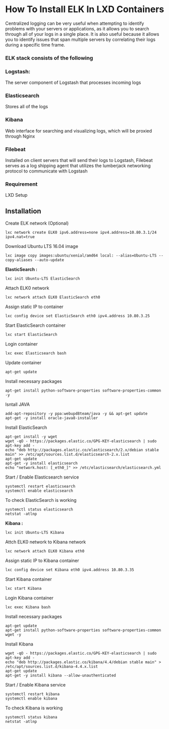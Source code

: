 # How To Install ELK In LXD Containers

Centralized logging can be very useful when attempting to identify problems with your servers or applications, as it allows you to search through all of your logs in a single place. It is also useful because it allows you to identify issues that span multiple servers by correlating their logs during a specific time frame.

### ELK stack consists of the following

###  Logstash: 

The server component of Logstash that processes incoming logs

###  Elasticsearch

Stores all of the logs

### Kibana

Web interface for searching and visualizing logs, which will be proxied through Nginx

### Filebeat

Installed on client servers that will send their logs to Logstash, Filebeat serves as a log shipping agent that utilizes the lumberjack networking protocol to communicate with Logstash


### Requirement 

 LXD Setup
 
## Installation

Create ELK network (Optional)   

    lxc network create ELK0 ipv6.address=none ipv4.address=10.80.3.1/24 ipv4.nat=true

Download Ubuntu LTS 16.04 image

    lxc image copy images:ubuntu/xenial/amd64 local: --alias=Ubuntu-LTS --copy-aliases --auto-update

**ElasticSearch :**

	lxc init Ubuntu-LTS ElasticSearch

Attach ELK0 network

	lxc network attach ELK0 ElasticSearch eth0

Assign static IP to  container

	lxc config device set ElasticSearch eth0 ipv4.address 10.80.3.25

Start ElasticSearch container

	lxc start ElasticSearch

Login container

	lxc exec Elasticsearch bash

Update container

	apt-get update

Install necessary packages

	apt-get install python-software-properties software-properties-common -y

Isntall JAVA

	add-apt-repository -y ppa:webupd8team/java -y && apt-get update
	apt-get -y install oracle-java8-installer

Install ElasticSearch

	apt-get install -y wget
	wget -qO - https://packages.elastic.co/GPG-KEY-elasticsearch | sudo apt-key add -
	echo "deb http://packages.elastic.co/elasticsearch/2.x/debian stable main" >> /etc/apt/sources.list.d/elasticsearch-2.x.list
	apt-get update
	apt-get -y install elasticsearch
	echo "network.host: [_eth0_]" >> /etc/elasticsearch/elasticsearch.yml

Start / Enable Elasticsearch service

	systemctl restart elasticsearch
	systemctl enable elasticsearch
	

To check ElasticSearch is working

	systemctl status elasticsearch
	netstat -atlnp

**Kibana :**

	lxc init Ubuntu-LTS Kibana

Attch ELK0 network to Kibana network

	lxc network attach ELK0 Kibana eth0

Assign static IP to Kibana container

	lxc config device set Kibana eth0 ipv4.address 10.80.3.35

Start Kibana container

	lxc start Kibana

Login Kibana container

	lxc exec Kibana bash

Install necessary packages

	apt-get update
	apt-get install python-software-properties software-properties-common wget -y

Install Kibana

	wget -qO - https://packages.elastic.co/GPG-KEY-elasticsearch | sudo apt-key add -
	echo "deb http://packages.elastic.co/kibana/4.4/debian stable main" > /etc/apt/sources.list.d/kibana-4.4.x.list
	apt-get update
	apt-get -y install kibana --allow-unauthenticated

Start / Enable Kibana service

	systemctl restart kibana
	systemctl enable kibana

To check Kibana is working

	systemctl status kibana
	netstat -atlnp

